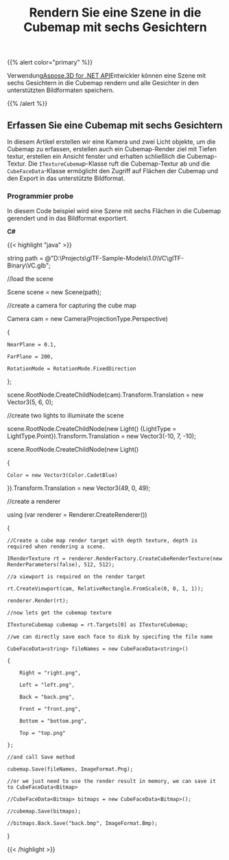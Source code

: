 ﻿---
title: Rendern Sie eine Szene in die Cubemap mit sechs Gesichtern
type: docs
weight: 70
url: /de/net/render-a-scene-into-the-cubemap-with-six-faces/
description: Mithilfe der Aspose.3D for .NET APIkönnen Entwickler eine Szene mit sechs Gesichtern in die Cubemap rendern und alle Gesichter in den unterstützten Bildformaten speichern.
---
{{% alert color="primary" %}}

Verwendung[Aspose.3D for .NET API](https://products.aspose.com/3d/net/)Entwickler können eine Szene mit sechs Gesichtern in die Cubemap rendern und alle Gesichter in den unterstützten Bildformaten speichern.

{{% /alert %}}
## **Erfassen Sie eine Cubemap mit sechs Gesichtern**
In diesem Artikel erstellen wir eine Kamera und zwei Licht objekte, um die Cubemap zu erfassen, erstellen auch ein Cubemap-Render ziel mit Tiefen textur, erstellen ein Ansicht fenster und erhalten schließlich die Cubemap-Textur. Die `ITextureCubema`p-Klasse ruft die Cubemap-Textur ab und die `CubeFaceData`-Klasse ermöglicht den Zugriff auf Flächen der Cubemap und den Export in das unterstützte Bildformat.
### **Programmier probe**
In diesem Code beispiel wird eine Szene mit sechs Flächen in die Cubemap gerendert und in das Bildformat exportiert.

**C#**

{{< highlight "java" >}}

 string path = @"D:\Projects\glTF-Sample-Models\1.0\VC\glTF-Binary\VC.glb";

//load the scene

Scene scene = new Scene(path);

//create a camera for capturing the cube map

Camera cam = new Camera(ProjectionType.Perspective)

{

    NearPlane = 0.1,

    FarPlane = 200,

    RotationMode = RotationMode.FixedDirection

};

scene.RootNode.CreateChildNode(cam).Transform.Translation = new Vector3(5, 6, 0);

//create two lights to illuminate the scene

scene.RootNode.CreateChildNode(new Light() {LightType = LightType.Point}).Transform.Translation = new Vector3(-10, 7, -10);

scene.RootNode.CreateChildNode(new Light()

{

    Color = new Vector3(Color.CadetBlue)

}).Transform.Translation = new Vector3(49, 0, 49);



//create a renderer

using (var renderer = Renderer.CreateRenderer())

{

    //Create a cube map render target with depth texture, depth is required when rendering a scene.

    IRenderTexture rt = renderer.RenderFactory.CreateCubeRenderTexture(new RenderParameters(false), 512, 512);

    //a viewport is required on the render target

    rt.CreateViewport(cam, RelativeRectangle.FromScale(0, 0, 1, 1));

    renderer.Render(rt);

    //now lets get the cubemap texture

    ITextureCubemap cubemap = rt.Targets[0] as ITextureCubemap;

    //we can directly save each face to disk by specifing the file name

    CubeFaceData<string> fileNames = new CubeFaceData<string>()

    {

        Right = "right.png",

        Left = "left.png",

        Back = "back.png",

        Front = "front.png",

        Bottom = "bottom.png",

        Top = "top.png"

    };

    //and call Save method

    cubemap.Save(fileNames, ImageFormat.Png);

    //or we just need to use the render result in memory, we can save it to CubeFaceData<Bitmap>

    //CubeFaceData<Bitmap> bitmaps = new CubeFaceData<Bitmap>();

    //cubemap.Save(bitmaps);

    //bitmaps.Back.Save("back.bmp", ImageFormat.Bmp);

}

{{< /highlight >}}
